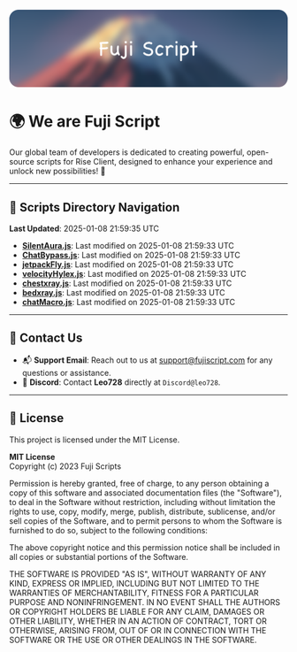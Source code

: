 ![Banner](.github/b.webp)

# 🌍 **We are Fuji Script**

Our global team of developers is dedicated to creating powerful, open-source scripts for Rise Client, designed to enhance your experience and unlock new possibilities! 🌟

---
<!-- SCRIPTS_NAVIGATION_START -->
## 📂 **Scripts Directory Navigation**

**Last Updated**: 2025-01-08 21:59:35 UTC

- **[SilentAura.js](scripts/SilentAura.js)**: Last modified on 2025-01-08 21:59:33 UTC
- **[ChatBypass.js](scripts/ChatBypass.js)**: Last modified on 2025-01-08 21:59:33 UTC
- **[jetpackFly.js](scripts/jetpackFly.js)**: Last modified on 2025-01-08 21:59:33 UTC
- **[velocityHylex.js](scripts/velocityHylex.js)**: Last modified on 2025-01-08 21:59:33 UTC
- **[chestxray.js](scripts/chestxray.js)**: Last modified on 2025-01-08 21:59:33 UTC
- **[bedxray.js](scripts/bedxray.js)**: Last modified on 2025-01-08 21:59:33 UTC
- **[chatMacro.js](scripts/chatMacro.js)**: Last modified on 2025-01-08 21:59:33 UTC

<!-- SCRIPTS_NAVIGATION_END -->

---

## 💬 **Contact Us**  
- 📬 **Support Email**: Reach out to us at [support@fujiscript.com](mailto:support@fujiscript.com) for any questions or assistance.  
- 💬 **Discord**: Contact **Leo728** directly at `Discord@leo728`.

---

## 📜 **License**

This project is licensed under the MIT License.  

**MIT License**  
Copyright (c) 2023 Fuji Scripts  

Permission is hereby granted, free of charge, to any person obtaining a copy of this software and associated documentation files (the "Software"), to deal in the Software without restriction, including without limitation the rights to use, copy, modify, merge, publish, distribute, sublicense, and/or sell copies of the Software, and to permit persons to whom the Software is furnished to do so, subject to the following conditions:  

The above copyright notice and this permission notice shall be included in all copies or substantial portions of the Software.  

THE SOFTWARE IS PROVIDED "AS IS", WITHOUT WARRANTY OF ANY KIND, EXPRESS OR IMPLIED, INCLUDING BUT NOT LIMITED TO THE WARRANTIES OF MERCHANTABILITY, FITNESS FOR A PARTICULAR PURPOSE AND NONINFRINGEMENT. IN NO EVENT SHALL THE AUTHORS OR COPYRIGHT HOLDERS BE LIABLE FOR ANY CLAIM, DAMAGES OR OTHER LIABILITY, WHETHER IN AN ACTION OF CONTRACT, TORT OR OTHERWISE, ARISING FROM, OUT OF OR IN CONNECTION WITH THE SOFTWARE OR THE USE OR OTHER DEALINGS IN THE SOFTWARE.  
